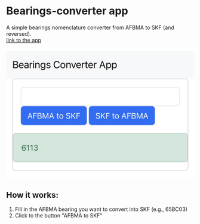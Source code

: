 # Bearings-converter app

A simple bearings nomenclature converter from AFBMA to SKF (and reversed). <br />
[link to the app](https://bearingsconverter.up.railway.app) <br />

![SCREENSHOT!](bearingsconverter_screenshot.jpg)


## How it works: 

1. Fill in the AFBMA bearing you want to convert into SKF (e.g., 65BC03) 
2. Click to the button "AFBMA to SKF" 
